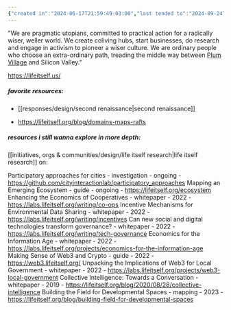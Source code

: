 ```yaml
---
{"created in":"2024-06-17T21:59:49-03:00","last tended to":"2024-09-24T16:29:41-03:00","tags":["organization","community","alchemy","design","metamodernism","metacrisis","🌱"],"dg-publish":true,"relevancescore":94,"notestage":["🌱"],"permalink":"/initiatives-orgs-and-communities/design/life-itself/","dgPassFrontmatter":true,"created":"2024-06-17T21:59:49.025-03:00","updated":"2024-09-24T16:29:41.575-03:00"}
---
```


"We are pragmatic utopians, committed to practical action for a radically wiser, weller world. We create coliving hubs, start businesses, do research and engage in activism to pioneer a wiser culture. We are ordinary people who choose an extra-ordinary path, treading the middle way between [Plum Village](https://www.plumvillage.uk/) and Silicon Valley."

https://lifeitself.us/

##### favorite resources:

- [[responses/design/second renaissance\|second renaissance]]

- https://lifeitself.org/blog/domains-maps-rafts

##### resources i still wanna explore in more depth:

[[initiatives, orgs & communities/design/life itself research\|life itself research]] on:

Participatory approaches for cities - investigation - ongoing - https://github.com/cityinteractionlab/participatory_approaches
Mapping an Emerging Ecosystem - guide - ongoing - https://lifeitself.org/ecosystem
Enhancing the Economics of Cooperatives - whitepaper - 2022 - https://labs.lifeitself.org/writing/co-ops
Incentive Mechanisms for Environmental Data Sharing - whitepaper - 2022 - https://labs.lifeitself.org/writing/incentives
Can new social and digital technologies transform governance? - whitepaper - 2022 - https://labs.lifeitself.org/writing/tech-governance
Economics for the Information Age - whitepaper - 2022 - https://labs.lifeitself.org/projects/economics-for-the-information-age
Making Sense of Web3 and Crypto - guide - 2022 - https://web3.lifeitself.org/
Unpacking the Implications of Web3 for Local Government - whitepaper - 2022 - https://labs.lifeitself.org/projects/web3-local-government
Collective Intelligence: Towards a Conversation - whitepaper - 2019 - https://lifeitself.org/blog/2020/08/28/collective-intelligence
Building the Field for Developmental Spaces - mapping - 2023 - https://lifeitself.org/blog/building-field-for-developmental-spaces